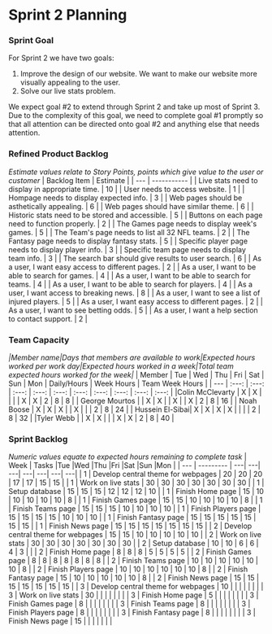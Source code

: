 # Sprint 2 Planning

### Sprint Goal
For Sprint 2 we have two goals:
1. Improve the design of our website. We want to make our website more visually appealing to the user.
2. Solve our live stats problem.

We expect goal #2 to extend through Sprint 2 and take up most of Sprint 3.
Due to the complexity of this goal, we need to complete goal #1 promptly so that
all attention can be directed onto goal #2 and anything else that needs attention.

### Refined Product Backlog
*Estimate values relate to Story Points, points which give value to the user or customer*
| Backlog Item | Estimate |
| --- | ----------- |
| Live stats need to display in appropriate time.      | 10 |
| User needs to access website.                        |  1 |
| Hompage needs to display expected info.              |  3 |
| Web pages should be asthetically appealing.          |  6 |
| Web pages should have similar theme.                 |  6 |
| Historic stats need to be stored and accessible.     |  5 |
| Buttons on each page need to function properly.      |  2 |
| The Games page needs to display week's games.        |  5 |
| The Team's page needs to list all 32 NFL teams.      |  2 |
| The Fantasy page needs to display fantasy stats.     |  5 |
| Specific player page needs to display player info.   |  3 |
| Specific team page needs to display team info.       |  3 |
| The search bar should give results to user search.   |  6 |
| As a user, I want easy access to different pages.    |  2 |
| As a user, I want to be able to search for games.    |  4 |
| As a user, I want to be able to search for teams.    |  4 |
| As a user, I want to be able to search for players.  |  4 |
| As a user, I want access to breaking news.           |  8 |
| As a user, I want to see a list of injured players.  |  5 |
| As a user, I want easy access to different pages.    |  2 |
| As a user, I want to see betting odds.               |  5 |
| As a user, I want a help section to contact support. |  2 |


### Team Capacity
*|Member name|Days that members are available to work|Expected hours worked per work day|Expected hours worked in a week|Total team expected hours worked for the week|*
| Member          | Tue    | Wed   | Thu   | Fri   | Sat   | Sun   | Mon   | Daily/Hours | Week Hours    | Team Week Hours |
| ---             | :---:  | :---: | :---: | :---: | :---: | :---: | :---: |   :---:     |     :---:     |      :---:      |
|Colin McClevarty |   X    |   X   |       |       |       |   X   |   X   |     2       |       8       |         8       |
| George Mourtos  |        |   X   |   X   |       |   X   |       |   X   |     2       |       8       |        16       |
| Noah Boose      |   X    |   X   |   X   |       |   X   |       |       |     2       |       8       |        24       |
| Hussein El-Sibai|   X    |   X   |   X   |   X   |       |       |       |     2       |       8       |        32       |
|Tyler Webb       |        |   X   |   X   |       |       |   X   |   X   |     2       |       8       |        40       |

### Sprint Backlog
*Numeric values equate to expected hours remaining to complete task*
| Week | Tasks                           |Tue |Wed |Thu |Fri |Sat |Sun |Mon |
| --- | ---------                        | ---| ---| ---| ---| ---| ---| ---|
| 1 | Develop central theme for webpages | 20 | 20 | 20 | 17 | 17 | 15 | 15 |
| 1 | Work on live stats                 | 30 | 30 | 30 | 30 | 30 | 30 | 30 |
| 1 | Setup database                     | 15 | 15 | 15 | 12 | 12 | 12 | 10 |
| 1 | Finish Home page                   | 15 | 10 | 10 | 10 | 10 | 10 |  8 |
| 1 | Finish Games page                  | 15 | 15 | 10 | 10 | 10 | 10 |  8 |
| 1 | Finish Teams page                  | 15 | 15 | 15 | 10 | 10 | 10 | 10 |
| 1 | Finish Players page                | 15 | 15 | 15 | 15 | 10 | 10 | 10 |
| 1 | Finish Fantasy page                | 15 | 15 | 15 | 15 | 15 | 15 | 15 |
| 1 | Finish News page                   | 15 | 15 | 15 | 15 | 15 | 15 | 15 |
| 2 | Develop central theme for webpages | 15 | 15 | 10 | 10 | 10 | 10 | 10 |
| 2 | Work on live stats                 | 30 | 30 | 30 | 30 | 30 | 30 | 30 |
| 2 | Setup database                     | 10 | 10 |  6 |  6 |  4 |  3 |    |
| 2 | Finish Home page                   |  8 |  8 |  8 |  5 |  5 |  5 |  5 |
| 2 | Finish Games page                  |  8 |  8 |  8 |  8 |  8 |  8 |  8 |
| 2 | Finish Teams page                  | 10 | 10 | 10 | 10 | 10 | 10 |  8 |
| 2 | Finish Players page                | 10 | 10 | 10 | 10 | 10 | 10 |  8 |
| 2 | Finish Fantasy page                | 15 | 10 | 10 | 10 | 10 | 10 |  8 |
| 2 | Finish News page                   | 15 | 15 | 15 | 15 | 15 | 15 | 15 |
| 3 | Develop central theme for webpages | 10 |    |    |    |    |    |    |
| 3 | Work on live stats                 | 30 |    |    |    |    |    |    |
| 3 | Finish Home page                   |  5 |    |    |    |    |    |    |
| 3 | Finish Games page                  |  8 |    |    |    |    |    |    |
| 3 | Finish Teams page                  |  8 |    |    |    |    |    |    |
| 3 | Finish Players page                |  8 |    |    |    |    |    |    |
| 3 | Finish Fantasy page                |  8 |    |    |    |    |    |    |
| 3 | Finish News page                   | 15 |    |    |    |    |    |    |

